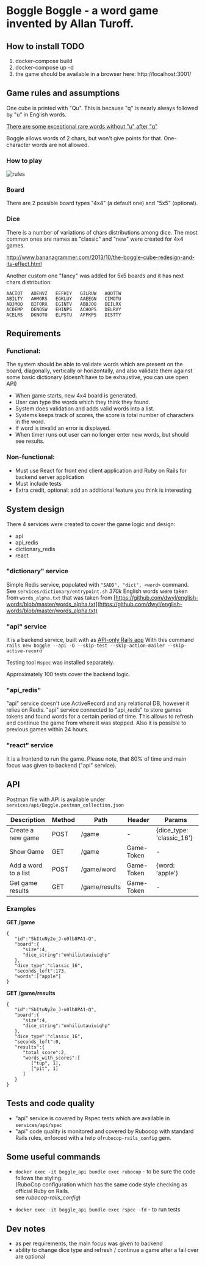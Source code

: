 
  
# Boggle Boggle - a word game invented by Allan Turoff.        
      
## How to install TODO      
1. docker-compose build  
2. docker-compose up -d  
3. the game should be available in a browser here: http://localhost:3001/  
       
## Game rules and assumptions    
 One cube is printed with "Qu". This is because "q" is nearly always followed by "u" in English words.    
   
[There are some exceptional rare words without "u" after "q"](https://en.wiktionary.org/wiki/Appendix:English_words_containing_Q_not_followed_by_U)     
  
Boggle allows words of 2 chars, but won't give points for that. One-character words are not allowed.   
  
    
### How to play       
      
 ![rules](http://mmillerasuprep.weebly.com/uploads/3/2/3/1/32311691/boggle-rules-jpeg-900x1271_orig.jpg)      
      
      
### Board        

 There are 2 possible board types "4x4" (a default one) and "5x5" (optional).      
           

### Dice

There is a number of variations of chars distributions among dice. The most common ones are names as "classic" and "new" were created for 4x4 games.        
        
http://www.bananagrammer.com/2013/10/the-boggle-cube-redesign-and-its-effect.html        
        
Another custom one "fancy" was added for 5x5 boards and it has next chars distribution:      

	AACIOT   ADENVZ   EEFHIY   GILRUW   AOOTTW  
	ABILTY   AHMORS   EGKLUY   AAEEGN   CIMOTU  
	ABJMOQ   BIFORX   EGINTV   ABBJOO   DEILRX  
	ACDEMP   DENOSW   EHINPS   ACHOPS   DELRVY  
	ACELRS   DKNOTU   ELPSTU   AFFKPS   DISTTY
    
 ## Requirements      
 ### Functional:      
 The system should be able to validate words which are present on the board, diagonally, vertically or horizontally, and also validate them against some basic dictionary (doesn’t have to be exhaustive, you can use open API)      
      
- When game starts, new 4x4 board is generated.      
- User can type the words which they think they found.      
- System does validation and adds valid words into a list.      
- Systems keeps track of scores, the score is total number of characters in the word.      
- If word is invalid an error is displayed.      
- When timer runs out user can no longer enter new words, but should see results.      
        
      
### Non-functional:      
- Must use React for front end client application and Ruby on Rails for backend server application      
- Must include tests      
- Extra credit, optional: add an additional feature you think is interesting      
      
      
## System design      
 There 4 services were created to cover the game logic and design:        
- api        
- api_redis      
- dictionary_redis      
- react      
      
### "dictionary" service  
Simple Redis service, populated with `"SADD", "dict", <word>` command. See `services/dictionary/entrypoint.sh`
*370k* English words were taken from `words_alpha.txt` that was taken from
[https://github.com/dwyl/english-words/blob/master/words_alpha.txt](https://github.com/dwyl/english-words/blob/master/words_alpha.txt)

### "api" service

It is a backend service, built with as [API-only Rails app](https://guides.rubyonrails.org/api_app.html)
With this command `rails new boggle --api -O --skip-test --skip-action-mailer --skip-active-record` 

Testing tool `Rspec` was installed separately.

Approximately 100 tests cover the backend logic.

### "api_redis"

"api" service doesn't use ActiveRecord and any relational DB, however it relies on Redis.
"api" service connected to "api_redis" to store games tokens and found words for a certain period of time. This allows to refresh and continue the game from where it was stopped. Also it is possible to previous games within 24 hours.

### "react" service

It is a frontend to run the game. Please note, that 80% of time and main focus was given to backend ("api" service).

    
## API  

Postman file with API is available under
`services/api/Boggle.postman_collection.json`

| Description |Method| Path  | Header | Params |
|--|--|--|--|--|
| Create a new game |POST|/game|-|{dice_type: 'classic_16'}|
| Show Game |GET|/game|Game-Token|-|
| Add a word to a list|POST| /game/word |Game-Token|{word: 'apple'}
| Get game results |GET| /game/results |Game-Token|-|

### Examples

**GET /game**

    {
       "id":"SbItuNy2o_J-u0lb8PA1-Q",
       "board":{
          "size":4,
          "dice_string":"onhiliutauiuiqhp"
       },
       "dice_type":"classic_16",
       "seconds_left":173,
       "words":["apple"]
    }

**GET /game/results**

    {
       "id":"SbItuNy2o_J-u0lb8PA1-Q",
       "board":{
          "size":4,
          "dice_string":"onhiliutauiuiqhp"
       },
       "dice_type":"classic_16",
       "seconds_left":0,
       "results":{
          "total_score":2,
          "words_with_scores":[
             ["tup", 1],
             ["pit", 1]
          ]
       }
    }
    

## Tests and code quality  
  
- "api" service is covered by Rspec tests which are available in `services/api/spec`    
- "api" code quality is monitored and covered by Rubocop with standard Rails rules, enforced with a help of`rubocop-rails_config` gem.    
    
    
      
## Some useful commands

 - `docker exec -it boggle_api bundle exec rubocop` - to be sure the code follows the styling.         
   (RuboCop configuration which has the same code style checking as official Ruby on Rails.        
   see *rubocop-rails_config*)        

 - `docker exec -it boggle_api bundle exec rspec -fd` - to run tests
 
## Dev notes

 - as per requirements, the main focus was given to backend
 - ability to change dice type and refresh / continue a game after a fail over are optional